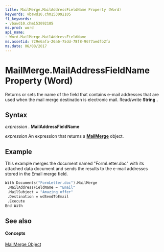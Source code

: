 ```yaml
---
title: MailMerge.MailAddressFieldName Property (Word)
keywords: vbawd10.chm153092105
f1_keywords:
- vbawd10.chm153092105
ms.prod: word
api_name:
- Word.MailMerge.MailAddressFieldName
ms.assetid: 729e6afa-26a6-75dd-78f8-9677aedfb2fa
ms.date: 06/08/2017
---
```



# MailMerge.MailAddressFieldName Property (Word)

Returns or sets the name of the field that contains e-mail addresses that are used when the mail merge destination is electronic mail. Read/write  **String** .


## Syntax

 _expression_ . **MailAddressFieldName**

 _expression_ An expression that returns a **[MailMerge](mailmerge-object-word.md)** object.


## Example

This example merges the document named "FormLetter.doc" with its attached data document and sends the results to the e-mail addresses stored in the Email merge field.


```vb
With Documents("FormLetter.doc").MailMerge 
 .MailAddressFieldName = "Email" 
 .MailSubject = "Amazing offer" 
 .Destination = wdSendToEmail 
 .Execute 
End With
```


## See also


#### Concepts


[MailMerge Object](mailmerge-object-word.md)

